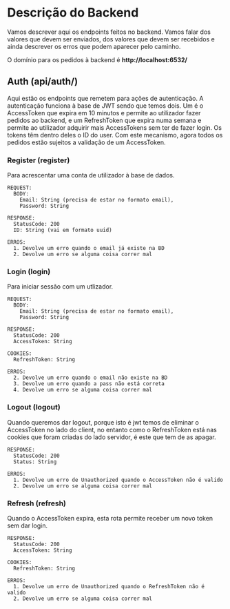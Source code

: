 # Descrição do Backend 
Vamos descrever aqui os endpoints feitos no backend. Vamos falar dos valores que devem ser enviados, dos valores que devem ser recebidos e ainda descrever os erros que podem aparecer pelo caminho.

O domínio para os pedidos à backend é **http://localhost:6532/**

## Auth (api/auth/)
Aqui estão os endpoints que remetem para ações de autenticação. A autenticação funciona à base de JWT sendo que temos dois. Um é o AccessToken que expira em 10 minutos e permite ao utilizador fazer pedidos ao backend, e um RefreshToken que expira numa semana e permite ao utilizador adquirir mais AccessTokens sem ter de fazer login. Os tokens têm dentro deles o ID do user. Com este mecanismo, agora todos os pedidos estão sujeitos a validação de um AccessToken.

### Register (register)
Para acrescentar uma conta de utilizador à base de dados. 
```
REQUEST:
  BODY:
    Email: String (precisa de estar no formato email),
    Password: String
 
RESPONSE:
  StatusCode: 200
  ID: String (vai em formato uuid)
  
ERROS:
  1. Devolve um erro quando o email já existe na BD
  2. Devolve um erro se alguma coisa correr mal
```

### Login (login)
Para iniciar sessão com um utlizador.
```
REQUEST:
  BODY:
    Email: String (precisa de estar no formato email),
    Password: String
 
RESPONSE:
  StatusCode: 200
  AccessToken: String

COOKIES:
  RefreshToken: String
  
ERROS:
  2. Devolve um erro quando o email não existe na BD
  3. Devolve um erro quando a pass não está correta
  4. Devolve um erro se alguma coisa correr mal
```

### Logout (logout)
Quando queremos dar logout, porque isto é jwt temos de eliminar o AccessToken no lado do client, no entanto como o RefreshToken está nas cookies que foram criadas do lado servidor, é este que tem de as apagar.
```
RESPONSE:
  StatusCode: 200
  Status: String
  
ERROS:
  1. Devolve um erro de Unauthorized quando o AccessToken não é valido
  2. Devolve um erro se alguma coisa correr mal
```

### Refresh (refresh)
Quando o AccessToken expira, esta rota permite receber um novo token sem dar login.
```
RESPONSE:
  StatusCode: 200
  AccessToken: String

COOKIES:
  RefreshToken: String
  
ERROS:
  1. Devolve um erro de Unauthorized quando o RefreshToken não é valido
  2. Devolve um erro se alguma coisa correr mal
  
```
















